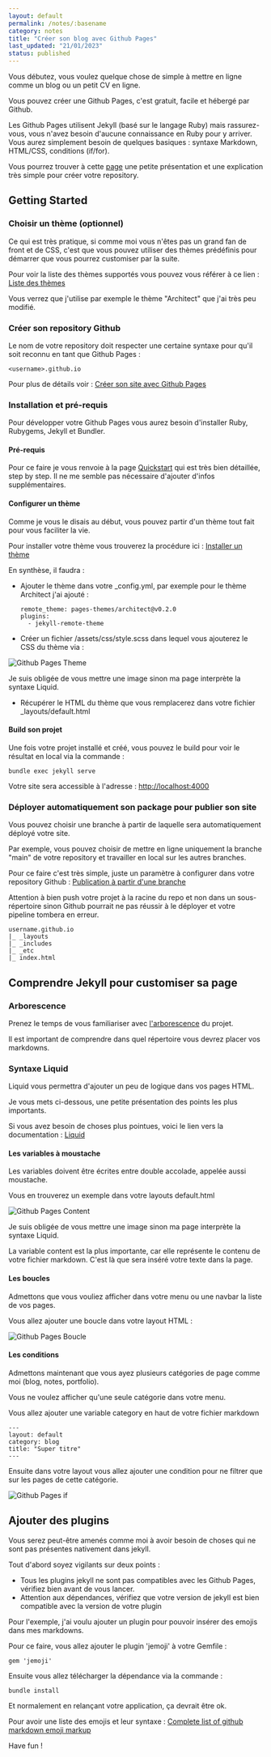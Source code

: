 ```yaml
---
layout: default
permalink: /notes/:basename
category: notes
title: "Créer son blog avec Github Pages"
last_updated: "21/01/2023"
status: published
---
```


Vous débutez, vous voulez quelque chose de simple à mettre en ligne comme un blog ou un petit CV en ligne.

Vous pouvez créer une Github Pages, c'est gratuit, facile et hébergé par Github.

Les Github Pages utilisent Jekyll (basé sur le langage Ruby) mais rassurez-vous, vous n'avez besoin d'aucune connaissance en Ruby pour y arriver. Vous aurez simplement besoin de quelques basiques : syntaxe Markdown, HTML/CSS, conditions (if/for).

Vous pourrez trouver à cette [page](https://pages.github.com/) une petite présentation et une explication très simple pour créer votre repository.

## Getting Started

### Choisir un thème (optionnel)

Ce qui est très pratique, si comme moi vous n'êtes pas un grand fan de front et de CSS, c'est que vous pouvez utiliser des thèmes prédéfinis pour démarrer que vous pourrez customiser par la suite.

Pour voir la liste des thèmes supportés vous pouvez vous référer à ce lien : [Liste des thèmes](https://pages.github.com/themes/)

Vous verrez que j'utilise par exemple le thème "Architect" que j'ai très peu modifié.

### Créer son repository Github

Le nom de votre repository doit respecter une certaine syntaxe pour qu'il soit reconnu en tant que Github Pages : 
```
<username>.github.io
```

Pour plus de détails voir : [Créer son site avec Github Pages](https://docs.github.com/fr/pages/getting-started-with-github-pages/creating-a-github-pages-site)

### Installation et pré-requis

Pour développer votre Github Pages vous aurez besoin d'installer Ruby, Rubygems, Jekyll et Bundler.

#### Pré-requis

Pour ce faire je vous renvoie à la page [Quickstart](https://jekyllrb.com/docs/) qui est très bien détaillée, step by step. Il ne me semble pas nécessaire d'ajouter d'infos supplémentaires.

#### Configurer un thème

Comme je vous le disais au début, vous pouvez partir d'un thème tout fait pour vous faciliter la vie.

Pour installer votre thème vous trouverez la procédure ici : [Installer un thème](https://docs.github.com/fr/pages/setting-up-a-github-pages-site-with-jekyll/adding-a-theme-to-your-github-pages-site-using-jekyll)

En synthèse, il faudra :

* Ajouter le thème dans votre _config.yml, par exemple pour le thème Architect j'ai ajouté :

  ```
  remote_theme: pages-themes/architect@v0.2.0
  plugins:
    - jekyll-remote-theme
  ```
  
* Créer un fichier /assets/css/style.scss dans lequel vous ajouterez le CSS du thème via : 

![Github Pages Theme](/assets/img/github-pages/github-pages-theme.svg)

Je suis obligée de vous mettre une image sinon ma page interprète la syntaxe Liquid.

* Récupérer le HTML du thème que vous remplacerez dans votre fichier _layouts/default.html

#### Build son projet

Une fois votre projet installé et créé, vous pouvez le build pour voir le résultat en local via la commande :

```
bundle exec jekyll serve
```

Votre site sera accessible à l'adresse : [http://localhost:4000](http://localhost:4000)

### Déployer automatiquement son package pour publier son site

Vous pouvez choisir une branche à partir de laquelle sera automatiquement déployé votre site.

Par exemple, vous pouvez choisir de mettre en ligne uniquement la branche "main" de votre repository et travailler en local sur les autres branches.

Pour ce faire c'est très simple, juste un paramètre à configurer dans votre repository Github : [Publication à partir d'une branche](https://docs.github.com/fr/pages/getting-started-with-github-pages/configuring-a-publishing-source-for-your-github-pages-site)

Attention à bien push votre projet à la racine du repo et non dans un sous-répertoire sinon Github pourrait ne pas réussir à le déployer et votre pipeline tombera en erreur.

```
username.github.io
|_ _layouts
|_ _includes
|_ _etc
|_ index.html
```

## Comprendre Jekyll pour customiser sa page

### Arborescence

Prenez le temps de vous familiariser avec [l'arborescence](https://jekyllrb.com/docs/structure/) du projet.

Il est important de comprendre dans quel répertoire vous devrez placer vos markdowns.


### Syntaxe Liquid

Liquid vous permettra d'ajouter un peu de logique dans vos pages HTML.

Je vous mets ci-dessous, une petite présentation des points les plus importants.

Si vous avez besoin de choses plus pointues, voici le lien vers la documentation : [Liquid](https://jekyllrb.com/docs/liquid/)

#### Les variables à moustache

Les variables doivent être écrites entre double accolade, appelée aussi moustache.

Vous en trouverez un exemple dans votre layouts default.html

![Github Pages Content](/assets/img/github-pages/github-pages-content.svg)

Je suis obligée de vous mettre une image sinon ma page interprète la syntaxe Liquid.

La variable <span class="keywords">content</span> est la plus importante, car elle représente le contenu de votre fichier markdown. C'est là que sera inséré votre texte dans la page.

#### Les boucles

Admettons que vous vouliez afficher dans votre menu ou une navbar la liste de vos pages.

Vous allez ajouter une boucle dans votre layout HTML :

![Github Pages Boucle](/assets/img/github-pages/github-pages-for.svg)


#### Les conditions

Admettons maintenant que vous ayez plusieurs catégories de page comme moi (blog, notes, portfolio).

Vous ne voulez afficher qu'une seule catégorie dans votre menu.

Vous allez ajouter une variable category en haut de votre fichier markdown

```
---
layout: default
category: blog
title: "Super titre"
---
```

Ensuite dans votre layout vous allez ajouter une condition pour ne filtrer que sur les pages de cette catégorie.

![Github Pages if](/assets/img/github-pages/github-pages-if.svg)

## Ajouter des plugins

Vous serez peut-être amenés comme moi à avoir besoin de choses qui ne sont pas présentes nativement dans jekyll.

Tout d'abord soyez vigilants sur deux points :
* Tous les plugins jekyll ne sont pas compatibles avec les Github Pages, vérifiez bien avant de vous lancer.
* Attention aux dépendances, vérifiez que votre version de jekyll est bien compatible avec la version de votre plugin

Pour l'exemple, j'ai voulu ajouter un plugin pour pouvoir insérer des emojis dans mes markdowns.

Pour ce faire, vous allez ajouter le plugin 'jemoji' à votre Gemfile :

```
gem 'jemoji'
```

Ensuite vous allez télécharger la dépendance via la commande :

```
bundle install
```

Et normalement en relançant votre application, ça devrait être ok.

Pour avoir une liste des emojis et leur syntaxe : [Complete list of github markdown emoji markup](https://gist.github.com/rxaviers/7360908)

Have fun !
